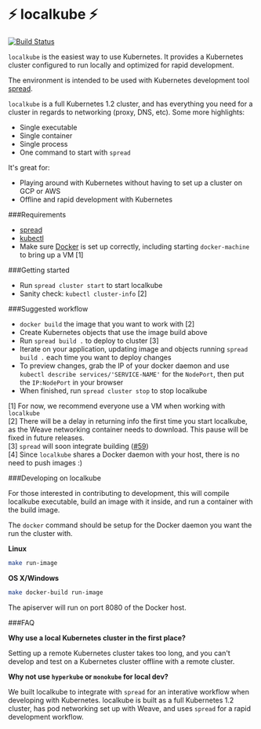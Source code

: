 # ⚡ localkube ⚡ 
[![Build Status](https://travis-ci.org/redspread/localkube.svg?branch=master)](https://travis-ci.org/redspread/localkube)

`localkube` is the easiest way to use Kubernetes. It provides a Kubernetes cluster configured to run locally and optimized for rapid development. 

The environment is intended to be used with Kubernetes development tool [spread](https://github.com/redspread/spread). 

`localkube` is a full Kubernetes 1.2 cluster, and has everything you need for a cluster in regards to networking (proxy, DNS, etc). Some more highlights:
- Single executable
- Single container
- Single process
- One command to start with `spread`

It's great for:

- Playing around with Kubernetes without having to set up a cluster on GCP or AWS
- Offline and rapid development with Kubernetes

###Requirements
- [spread](https://github.com/redspread/spread#installation)
- [kubectl](https://cloud.google.com/container-engine/docs/before-you-begin#install_kubectl)
- Make sure [Docker](https://docs.docker.com/mac/) is set up correctly, including starting `docker-machine` to bring up a VM [1]

###Getting started

- Run `spread cluster start` to start localkube
- Sanity check: `kubectl cluster-info` [2]

###Suggested workflow
- `docker build` the image that you want to work with [2]
- Create Kubernetes objects that use the image build above
- Run `spread build .` to deploy to cluster [3]
- Iterate on your application, updating image and objects running `spread build .` each time you want to deploy changes
- To preview changes, grab the IP of your docker daemon and use `kubectl describe services/'SERVICE-NAME'` for the `NodePort`, then put the `IP:NodePort` in your browser
- When finished, run `spread cluster stop` to stop localkube

[1] For now, we recommend everyone use a VM when working with `localkube`  
[2] There will be a delay in returning info the first time you start localkube, as the Weave networking container needs to download. This pause will be fixed in future releases.  
[3] `spread` will soon integrate building ([#59](https://github.com/redspread/spread/issues/59))    
[4] Since `localkube` shares a Docker daemon with your host, there is no need to push images :)

###Developing on localkube

For those interested in contributing to development, this will compile localkube executable, build an image with it inside, and run a container with the build image.

The `docker` command should be setup for the Docker daemon you want the run the cluster with.

**Linux**
```bash
make run-image
```

**OS X/Windows**
```bash
make docker-build run-image
```

The apiserver will run on port 8080 of the Docker host.

###FAQ

**Why use a local Kubernetes cluster in the first place?**

Setting up a remote Kubernetes cluster takes too long, and you can't develop and test on a Kubernetes cluster offline with a remote cluster.

**Why not use `hyperkube` or `monokube` for local dev?**

We built localkube to integrate with `spread` for an interative workflow when developing with Kubernetes. localkube is built as a full Kubernetes 1.2 cluster, has pod networking set up with Weave, and uses `spread` for a rapid development workflow.
